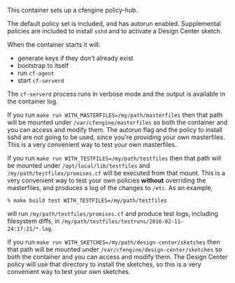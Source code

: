 This container sets up a cfengine policy-hub.

The default policy set is included, and has autorun enabled.
Supplemental policies are included to install `sshd` and to activate a
Design Center sketch.

When the container starts it will:

* generate keys if they don't already exist
* bootstrap to itself
* run `cf-agent`
* start `cf-serverd`

The `cf-serverd` process runs in verbose mode and the output is available in the container log.

If you run `make run WITH_MASTERFILES=/my/path/masterfiles` then that
path will be mounted under `/var/cfengine/masterfiles` so both the
container and you can access and modify them. The autorun flag and the
policy to install sshd are not going to be used, since you're
providing your own masterfiles. This is a very convenient way to test
your own masterfiles.

If you run `make run WITH_TESTFILES=/my/path/testfiles` then that path
will be mounted under `/opt/local/lib/testfiles` and
`/my/path/testfiles/promises.cf` will be executed from that mount.
This is a very convenient way to test your own policies **without**
overriding the masterfiles, and produces a log of the changes to `/etc`. As an example,

```console
% make build test WITH_TESTFILES=/my/path/testfiles
```

will run `/my/path/testfiles/promises.cf` and produce test logs,
including filesystem diffs, in
`/my/path/testfiles/testruns/2016-02-11-24:17:21/*.log`.

If you run `make run WITH_SKETCHES=/my/path/design-center/sketches`
then that path will be mounted under
`/var/cfengine/design-center/sketches` so both the container and you
can access and modify them. The Design Center policy will use that
directory to install the sketches, so this is a very convenient way to
test your own sketches.
